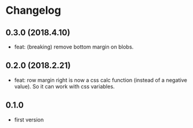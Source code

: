 # Changelog

## 0.3.0 (2018.4.10)

* feat: (breaking) remove bottom margin on blobs.

## 0.2.0 (2018.2.21)

* feat: row margin right is now a css calc function (instead of a negative value). So it can work with css variables.

## 0.1.0

* first version
